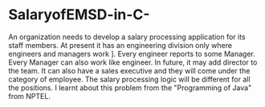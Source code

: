 # SalaryofEMSD-in-C-
An organization needs to develop a salary processing application for its staff members. At present it has an engineering division only where engineers and managers work ]. Every engineer reports to some Manager. Every Manager can also work like engineer. In future, it may add director to the team. It can also have a sales executive and they will come under the category of employee. The salary processing logic will be different for all the positions. I learnt about this problem from the "Programming of Java" from  NPTEL.



